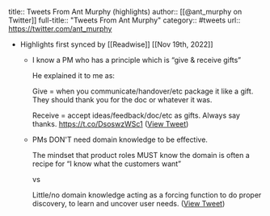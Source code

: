 title:: Tweets From Ant Murphy (highlights)
author:: [[@ant_murphy on Twitter]]
full-title:: "Tweets From Ant Murphy"
category:: #tweets
url:: https://twitter.com/ant_murphy

- Highlights first synced by [[Readwise]] [[Nov 19th, 2022]]
	- I know a PM who has a principle which is “give & receive gifts”
	  
	  He explained it to me as:
	  
	  Give = when you communicate/handover/etc package it like a gift. They should thank you for the doc or whatever it was.
	  
	  Receive = accept ideas/feedback/doc/etc as gifts. Always say thanks. https://t.co/DsoswzWSc1 ([View Tweet](https://twitter.com/ant_murphy/status/1397447975832461314))
	- PMs DON'T need domain knowledge to be effective.
	  
	  The mindset that product roles MUST know the domain is often a recipe for “I know what the customers want”
	  
	  vs
	  
	  Little/no domain knowledge acting as a forcing function to do proper discovery, to learn and uncover user needs. ([View Tweet](https://twitter.com/ant_murphy/status/1471017434022879232))